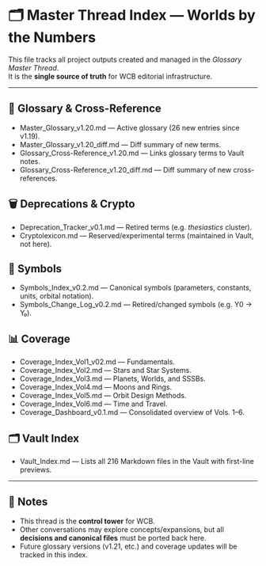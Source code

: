 # 🗂 Master Thread Index — Worlds by the Numbers

This file tracks all project outputs created and managed in the *Glossary Master Thread*.  
It is the **single source of truth** for WCB editorial infrastructure.  

---

## 📖 Glossary & Cross-Reference
- Master_Glossary_v1.20.md — Active glossary (26 new entries since v1.19).  
- Master_Glossary_v1.20_diff.md — Diff summary of new terms.  
- Glossary_Cross-Reference_v1.20.md — Links glossary terms to Vault notes.  
- Glossary_Cross-Reference_v1.20_diff.md — Diff summary of new cross-references.  

## 🗑 Deprecations & Crypto
- Deprecation_Tracker_v0.1.md — Retired terms (e.g. *thesiastics* cluster).  
- Cryptolexicon.md — Reserved/experimental terms (maintained in Vault, not here).  

## 🔣 Symbols
- Symbols_Index_v0.2.md — Canonical symbols (parameters, constants, units, orbital notation).  
- Symbols_Change_Log_v0.2.md — Retired/changed symbols (e.g. Y0 → Y₀).  

## 📊 Coverage
- Coverage_Index_Vol1_v02.md — Fundamentals.  
- Coverage_Index_Vol2.md — Stars and Star Systems.  
- Coverage_Index_Vol3.md — Planets, Worlds, and SSSBs.  
- Coverage_Index_Vol4.md — Moons and Rings.  
- Coverage_Index_Vol5.md — Orbit Design Methods.  
- Coverage_Index_Vol6.md — Time and Travel.  
- Coverage_Dashboard_v0.1.md — Consolidated overview of Vols. 1–6.  

## 🗂 Vault Index
- Vault_Index.md — Lists all 216 Markdown files in the Vault with first-line previews.  

---

## 📌 Notes
- This thread is the **control tower** for WCB.  
- Other conversations may explore concepts/expansions, but all **decisions and canonical files** must be ported back here.  
- Future glossary versions (v1.21, etc.) and coverage updates will be tracked in this index.  
